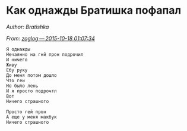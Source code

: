 # Как однажды Братишка пофапал

*Author: Bratishka*

*From: [zoglog — 2015-10-18 01:07:34](https://irclog.suburban.me/channel/irc.freenode.net/lor/?show-in-context=116045&limit=80)*

    Я однажды
    Нечаянно на гнй прон подрочил
    И ничего
    Живу
    Ебу руку
    До меня потом дошло
    Что геи
    Но было лень
    И я просто подрочтл
    Вот
    Ничего страшного

    Просто гей прон
    А еще у меня макбук
    Ничего страшного